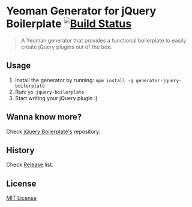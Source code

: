 # Yeoman Generator for jQuery Boilerplate [![Build Status](https://secure.travis-ci.org/jquery-boilerplate/generator-jquery-boilerplate.svg?branch=master)](https://travis-ci.org/jquery-boilerplate/generator-jquery-boilerplate)

> A Yeoman generator that provides a functional boilerplate to easily create jQuery plugins out of the box.

## Usage

1. Install the generator by running: `npm install -g generator-jquery-boilerplate`
2. Run: `yo jquery-boilerplate`
3. Start writing your jQuery plugin :)

## Wanna know more?

Check [jQuery Boilerplate's](http://github.com/jquery-boilerplate/boilerplate) repository.

## History

Check [Release](https://github.com/jquery-boilerplate/generator-jquery-boilerplate/releases) list.

## License

[MIT License](http://zenorocha.mit-license.org/)
